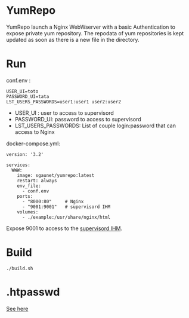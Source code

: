 # YumRepo

YumRepo launch a Nginx WebWserver with a basic Authentication to expose private yum repository.
The repodata of yum repositories is kept updated as soon as there is a new file in the directory.

# Run

conf.env :

```
USER_UI=toto
PASSWORD_UI=tata
LST_USERS_PASSWORDS=user1:user1 user2:user2
```

* USER_UI : user to access to supervisord
* PASSWORD_UI: password to access to supervisord
* LST_USERS_PASSWORDS: List of couple login:password that can access to Nginx


docker-compose.yml:

```
version: '3.2'

services:
  WWW:
    image: sgaunet/yumrepo:latest
    restart: always
    env_file:
      - conf.env
    ports:
      - "8000:80"     # Nginx
      - "9001:9001"   # supervisord IHM
    volumes:
      - ./example:/usr/share/nginx/html
```

Expose 9001 to access to the [supervisord IHM](https://github.com/ochinchina/supervisord).

# Build

```
./build.sh
```

# .htpasswd

[See here](https://docs.nginx.com/nginx/admin-guide/security-controls/configuring-http-basic-authentication/)
